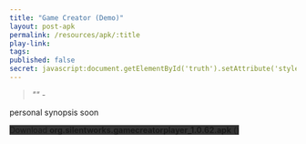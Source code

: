 ```yaml
---
title: "Game Creator (Demo)"
layout: post-apk
permalink: /resources/apk/:title
play-link: 
tags:
published: false
secret: javascript:document.getElementById('truth').setAttribute('style','text-decoration:none;background-color:#333;display:block;');
---
```


> _"" - <a href="" target="_blank"></a>_

personal synopsis soon 

<div class="text-center">
    <a class="btn btn-dark btn-block w-100" onclick='apk("org.silentworks.gamecreatorplayer_1.0.62.apk")' target="_blank" style="text-decoration: none; background-color: #333;"> Download <b>org.silentworks.gamecreatorplayer_1.0.62.apk</b> ()</a><br>
    <a id="truth" class="btn btn-dark btn-block w-100" onclick='apk("org.silentworks.gamecreator_1.0.62.apk")' target="_blank" style="text-decoration: none; background-color: #333; display: none;"> Download <b>org.silentworks.gamecreator_1.0.62.apk</b> ()</a>
</div>
